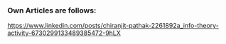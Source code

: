 ### Own Articles are follows:

https://www.linkedin.com/posts/chiranjit-pathak-2261892a_info-theory-activity-6730299133489385472-9hLX


